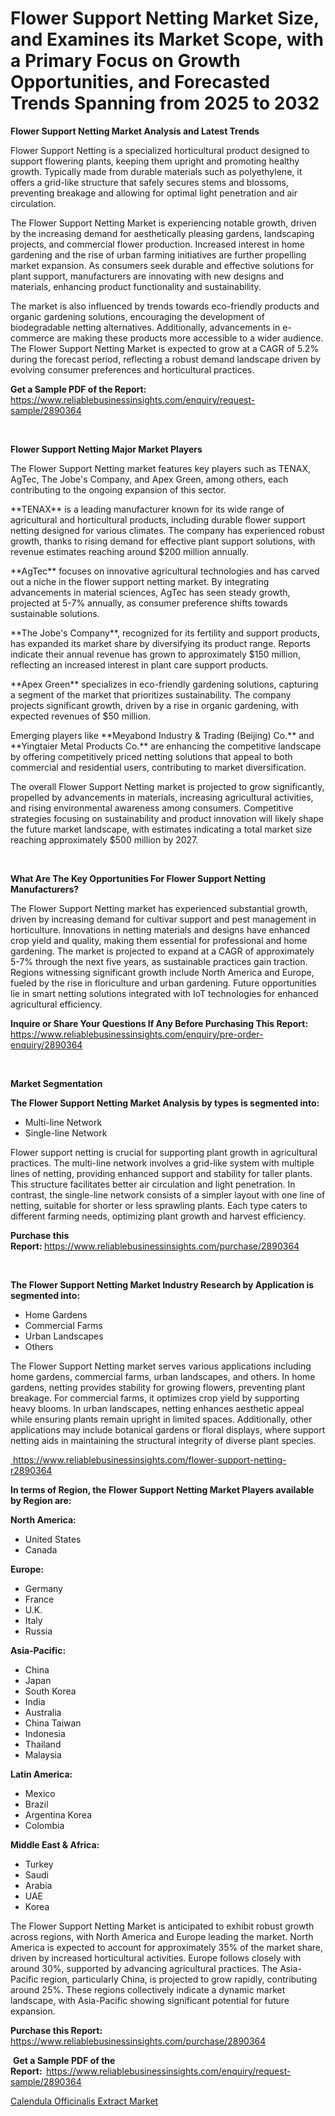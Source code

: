 <p><h1>Flower Support Netting Market Size, and Examines its Market Scope, with a Primary Focus on Growth Opportunities, and Forecasted Trends Spanning from 2025 to 2032</h1></p><p><strong>Flower Support Netting Market Analysis and Latest Trends</strong></p>
<p><p>Flower Support Netting is a specialized horticultural product designed to support flowering plants, keeping them upright and promoting healthy growth. Typically made from durable materials such as polyethylene, it offers a grid-like structure that safely secures stems and blossoms, preventing breakage and allowing for optimal light penetration and air circulation.</p><p>The Flower Support Netting Market is experiencing notable growth, driven by the increasing demand for aesthetically pleasing gardens, landscaping projects, and commercial flower production. Increased interest in home gardening and the rise of urban farming initiatives are further propelling market expansion. As consumers seek durable and effective solutions for plant support, manufacturers are innovating with new designs and materials, enhancing product functionality and sustainability.</p><p>The market is also influenced by trends towards eco-friendly products and organic gardening solutions, encouraging the development of biodegradable netting alternatives. Additionally, advancements in e-commerce are making these products more accessible to a wider audience. The Flower Support Netting Market is expected to grow at a CAGR of 5.2% during the forecast period, reflecting a robust demand landscape driven by evolving consumer preferences and horticultural practices.</p></p>
<p><strong>Get a Sample PDF of the Report:&nbsp;</strong> <a href="https://www.reliablebusinessinsights.com/enquiry/request-sample/2890364?utm_campaign=3283&utm_medium=2&utm_source=Github&utm_content=ia&utm_term=14032025&utm_id=flower-support-netting">https://www.reliablebusinessinsights.com/enquiry/request-sample/2890364</a></p>
<p>&nbsp;</p>
<p><strong>Flower Support Netting Major Market Players</strong></p>
<p><p>The Flower Support Netting market features key players such as TENAX, AgTec, The Jobe's Company, and Apex Green, among others, each contributing to the ongoing expansion of this sector. </p><p>**TENAX** is a leading manufacturer known for its wide range of agricultural and horticultural products, including durable flower support netting designed for various climates. The company has experienced robust growth, thanks to rising demand for effective plant support solutions, with revenue estimates reaching around $200 million annually.</p><p>**AgTec** focuses on innovative agricultural technologies and has carved out a niche in the flower support netting market. By integrating advancements in material sciences, AgTec has seen steady growth, projected at 5-7% annually, as consumer preference shifts towards sustainable solutions.</p><p>**The Jobe's Company**, recognized for its fertility and support products, has expanded its market share by diversifying its product range. Reports indicate their annual revenue has grown to approximately $150 million, reflecting an increased interest in plant care support products.</p><p>**Apex Green** specializes in eco-friendly gardening solutions, capturing a segment of the market that prioritizes sustainability. The company projects significant growth, driven by a rise in organic gardening, with expected revenues of $50 million.</p><p>Emerging players like **Meyabond Industry & Trading (Beijing) Co.** and **Yingtaier Metal Products Co.** are enhancing the competitive landscape by offering competitively priced netting solutions that appeal to both commercial and residential users, contributing to market diversification.</p><p>The overall Flower Support Netting market is projected to grow significantly, propelled by advancements in materials, increasing agricultural activities, and rising environmental awareness among consumers. Competitive strategies focusing on sustainability and product innovation will likely shape the future market landscape, with estimates indicating a total market size reaching approximately $500 million by 2027.</p></p>
<p>&nbsp;</p>
<p><strong>What Are The Key Opportunities For Flower Support Netting Manufacturers?</strong></p>
<p><p>The Flower Support Netting market has experienced substantial growth, driven by increasing demand for cultivar support and pest management in horticulture. Innovations in netting materials and designs have enhanced crop yield and quality, making them essential for professional and home gardening. The market is projected to expand at a CAGR of approximately 5-7% through the next five years, as sustainable practices gain traction. Regions witnessing significant growth include North America and Europe, fueled by the rise in floriculture and urban gardening. Future opportunities lie in smart netting solutions integrated with IoT technologies for enhanced agricultural efficiency.</p></p>
<p><strong>Inquire or Share Your Questions If Any Before Purchasing This Report:</strong> <a href="https://www.reliablebusinessinsights.com/enquiry/pre-order-enquiry/2890364?utm_campaign=3283&utm_medium=2&utm_source=Github&utm_content=ia&utm_term=14032025&utm_id=flower-support-netting">https://www.reliablebusinessinsights.com/enquiry/pre-order-enquiry/2890364</a></p>
<p>&nbsp;</p>
<p><strong>Market Segmentation</strong></p>
<p><strong>The Flower Support Netting Market Analysis by types is segmented into:</strong></p>
<p><ul><li>Multi-line Network</li><li>Single-line Network</li></ul></p>
<p><p>Flower support netting is crucial for supporting plant growth in agricultural practices. The multi-line network involves a grid-like system with multiple lines of netting, providing enhanced support and stability for taller plants. This structure facilitates better air circulation and light penetration. In contrast, the single-line network consists of a simpler layout with one line of netting, suitable for shorter or less sprawling plants. Each type caters to different farming needs, optimizing plant growth and harvest efficiency.</p></p>
<p><strong>Purchase this Report:&nbsp;</strong><a href="https://www.reliablebusinessinsights.com/purchase/2890364?utm_campaign=3283&utm_medium=2&utm_source=Github&utm_content=ia&utm_term=14032025&utm_id=flower-support-netting">https://www.reliablebusinessinsights.com/purchase/2890364</a></p>
<p>&nbsp;</p>
<p><strong>The Flower Support Netting Market Industry Research by Application is segmented into:</strong></p>
<p><ul><li>Home Gardens</li><li>Commercial Farms</li><li>Urban Landscapes</li><li>Others</li></ul></p>
<p><p>The Flower Support Netting market serves various applications including home gardens, commercial farms, urban landscapes, and others. In home gardens, netting provides stability for growing flowers, preventing plant breakage. For commercial farms, it optimizes crop yield by supporting heavy blooms. In urban landscapes, netting enhances aesthetic appeal while ensuring plants remain upright in limited spaces. Additionally, other applications may include botanical gardens or floral displays, where support netting aids in maintaining the structural integrity of diverse plant species.</p></p>
<p><a href="https://www.reliablebusinessinsights.com/flower-support-netting-r2890364?utm_campaign=3283&utm_medium=2&utm_source=Github&utm_content=ia&utm_term=14032025&utm_id=flower-support-netting">&nbsp;https://www.reliablebusinessinsights.com/flower-support-netting-r2890364</a></p>
<p><strong>In terms of Region, the Flower Support Netting Market Players available by Region are:</strong></p>
<p>
    <p> <strong> North America: </strong>
        <ul>
            <li>United States</li>
            <li>Canada</li>
        </ul>
        </p> 
    <p> <strong> Europe: </strong>
        <ul>
            <li>Germany</li>
            <li>France</li>
            <li>U.K.</li>
            <li>Italy</li>
            <li>Russia</li>
        </ul>
        </p> 
    <p> <strong> Asia-Pacific: </strong>
        <ul>
            <li>China</li>
            <li>Japan</li>
            <li>South Korea</li>
            <li>India</li>
            <li>Australia</li>
            <li>China Taiwan</li>
            <li>Indonesia</li>
            <li>Thailand</li>
            <li>Malaysia</li>
        </ul>
        </p> 
    <p> <strong> Latin America: </strong>
        <ul>
            <li>Mexico</li>
            <li>Brazil</li>
            <li>Argentina Korea</li>
            <li>Colombia</li>
        </ul>
        </p> 
    <p> <strong> Middle East & Africa: </strong>
        <ul>
            <li>Turkey</li>
            <li>Saudi</li>
            <li>Arabia</li>
            <li>UAE</li>
            <li>Korea</li>
        </ul>
    </p>
    </p>
<p><p>The Flower Support Netting Market is anticipated to exhibit robust growth across regions, with North America and Europe leading the market. North America is expected to account for approximately 35% of the market share, driven by increased horticultural activities. Europe follows closely with around 30%, supported by advancing agricultural practices. The Asia-Pacific region, particularly China, is projected to grow rapidly, contributing around 25%. These regions collectively indicate a dynamic market landscape, with Asia-Pacific showing significant potential for future expansion.</p></p>
<p><strong>Purchase this Report: </strong><a href="https://www.reliablebusinessinsights.com/purchase/2890364?utm_campaign=3283&utm_medium=2&utm_source=Github&utm_content=ia&utm_term=14032025&utm_id=flower-support-netting">https://www.reliablebusinessinsights.com/purchase/2890364</a></p>
<p>&nbsp;<strong>Get a Sample PDF of the Report:&nbsp;&nbsp;</strong><a href="https://www.reliablebusinessinsights.com/enquiry/request-sample/2890364?utm_campaign=3283&utm_medium=2&utm_source=Github&utm_content=ia&utm_term=14032025&utm_id=flower-support-netting">https://www.reliablebusinessinsights.com/enquiry/request-sample/2890364</a></p>
<p><strong></strong></p>
<p><p><a href="https://github.com/salodipura00/Market-Research-Report-List-1/blob/main/calendula-officinalis-extract-market.md?utm_campaign=3283&utm_medium=2&utm_source=Github&utm_content=ia&utm_term=14032025&utm_id=flower-support-netting">Calendula Officinalis Extract Market</a></p></p>